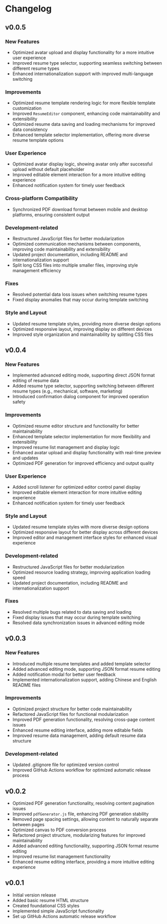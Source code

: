 # Changelog

## v0.0.5

### New Features
- Optimized avatar upload and display functionality for a more intuitive user experience
- Improved resume type selector, supporting seamless switching between different resume types
- Enhanced internationalization support with improved multi-language switching

### Improvements
- Optimized resume template rendering logic for more flexible template customization
- Improved `ResumeEditor` component, enhancing code maintainability and extensibility
- Optimized resume data saving and loading mechanisms for improved data consistency
- Enhanced template selector implementation, offering more diverse resume template options

### User Experience
- Optimized avatar display logic, showing avatar only after successful upload without default placeholder
- Improved editable element interaction for a more intuitive editing experience
- Enhanced notification system for timely user feedback

### Cross-platform Compatibility
- Synchronized PDF download format between mobile and desktop platforms, ensuring consistent output

### Development-related
- Restructured JavaScript files for better modularization
- Optimized communication mechanisms between components, improving code maintainability and extensibility
- Updated project documentation, including README and internationalization support
- Split long CSS files into multiple smaller files, improving style management efficiency

### Fixes
- Resolved potential data loss issues when switching resume types
- Fixed display anomalies that may occur during template switching

### Style and Layout
- Updated resume template styles, providing more diverse design options
- Optimized responsive layout, improving display on different devices
- Improved style organization and maintainability by splitting CSS files

## v0.0.4

### New Features
- Implemented advanced editing mode, supporting direct JSON format editing of resume data
- Added resume type selector, supporting switching between different resume types (e.g., mechanical, software, marketing)
- Introduced confirmation dialog component for improved operation safety

### Improvements
- Optimized resume editor structure and functionality for better maintainability
- Enhanced template selector implementation for more flexibility and extensibility
- Improved resume list management and display logic
- Enhanced avatar upload and display functionality with real-time preview and updates
- Optimized PDF generation for improved efficiency and output quality

### User Experience
- Added scroll listener for optimized editor control panel display
- Improved editable element interaction for more intuitive editing experience
- Enhanced notification system for timely user feedback

### Style and Layout
- Updated resume template styles with more diverse design options
- Optimized responsive layout for better display across different devices
- Improved editor and management interface styles for enhanced visual experience

### Development-related
- Restructured JavaScript files for better modularization
- Optimized resource loading strategy, improving application loading speed
- Updated project documentation, including README and internationalization support

### Fixes
- Resolved multiple bugs related to data saving and loading
- Fixed display issues that may occur during template switching
- Resolved data synchronization issues in advanced editing mode

## v0.0.3

### New Features
- Introduced multiple resume templates and added template selector
- Added advanced editing mode, supporting JSON format resume editing
- Added notification modal for better user feedback
- Implemented internationalization support, adding Chinese and English README files

### Improvements
- Optimized project structure for better code maintainability
- Refactored JavaScript files for functional modularization
- Improved PDF generation functionality, resolving cross-page content issues
- Enhanced resume editing interface, adding more editable fields
- Improved resume data management, adding default resume data structure

### Development-related
- Updated .gitignore file for optimized version control
- Improved GitHub Actions workflow for optimized automatic release process

## v0.0.2

- Optimized PDF generation functionality, resolving content pagination issues
- Improved `pdfGenerator.js` file, enhancing PDF generation stability
- Removed page spacing settings, allowing content to naturally separate between pages
- Optimized canvas to PDF conversion process
- Refactored project structure, modularizing features for improved maintainability
- Added advanced editing functionality, supporting JSON format resume editing
- Improved resume list management functionality
- Enhanced resume editing interface, providing a more intuitive editing experience

## v0.0.1

- Initial version release
- Added basic resume HTML structure
- Created foundational CSS styles
- Implemented simple JavaScript functionality
- Set up GitHub Actions automatic release workflow
